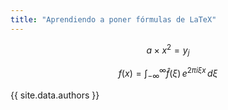 ```yaml
---
title: "Aprendiendo a poner fórmulas de LaTeX"
---
```




$$ a \times x^2 = y_j $$

$$f(x) = \int_{-\infty}^\infty \hat f(\xi)\,e^{2 \pi i \xi x} \,d\xi$$


{{ site.data.authors }}
